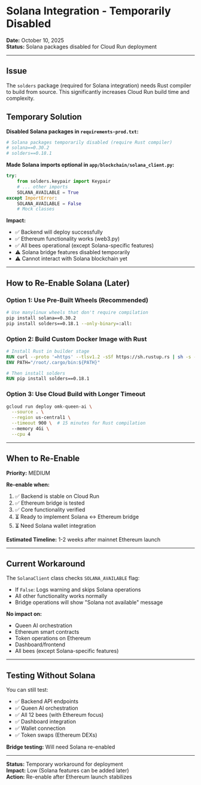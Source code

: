 # Solana Integration - Temporarily Disabled

**Date:** October 10, 2025  
**Status:** Solana packages disabled for Cloud Run deployment

---

## Issue

The `solders` package (required for Solana integration) needs Rust compiler to build from source. This significantly increases Cloud Run build time and complexity.

## Temporary Solution

**Disabled Solana packages in `requirements-prod.txt`:**
```python
# Solana packages temporarily disabled (require Rust compiler)
# solana==0.30.2
# solders==0.18.1
```

**Made Solana imports optional in `app/blockchain/solana_client.py`:**
```python
try:
    from solders.keypair import Keypair
    # ... other imports
    SOLANA_AVAILABLE = True
except ImportError:
    SOLANA_AVAILABLE = False
    # Mock classes
```

**Impact:**
- ✅ Backend will deploy successfully
- ✅ Ethereum functionality works (web3.py)
- ✅ All bees operational (except Solana-specific features)
- ⚠️ Solana bridge features disabled temporarily
- ⚠️ Cannot interact with Solana blockchain yet

---

## How to Re-Enable Solana (Later)

### Option 1: Use Pre-Built Wheels (Recommended)

```bash
# Use manylinux wheels that don't require compilation
pip install solana==0.30.2
pip install solders==0.18.1 --only-binary=:all:
```

### Option 2: Build Custom Docker Image with Rust

```dockerfile
# Install Rust in builder stage
RUN curl --proto '=https' --tlsv1.2 -sSf https://sh.rustup.rs | sh -s -- -y
ENV PATH="/root/.cargo/bin:${PATH}"

# Then install solders
RUN pip install solders==0.18.1
```

### Option 3: Use Cloud Build with Longer Timeout

```bash
gcloud run deploy omk-queen-ai \
  --source . \
  --region us-central1 \
  --timeout 900 \  # 15 minutes for Rust compilation
  --memory 4Gi \
  --cpu 4
```

---

## When to Re-Enable

**Priority:** MEDIUM

**Re-enable when:**
1. ✅ Backend is stable on Cloud Run
2. ✅ Ethereum bridge is tested
3. ✅ Core functionality verified
4. ⏳ Ready to implement Solana ↔ Ethereum bridge
5. ⏳ Need Solana wallet integration

**Estimated Timeline:** 1-2 weeks after mainnet Ethereum launch

---

## Current Workaround

The `SolanaClient` class checks `SOLANA_AVAILABLE` flag:
- If `False`: Logs warning and skips Solana operations
- All other functionality works normally
- Bridge operations will show "Solana not available" message

**No impact on:**
- Queen AI orchestration
- Ethereum smart contracts
- Token operations on Ethereum
- Dashboard/frontend
- All bees (except Solana-specific features)

---

## Testing Without Solana

You can still test:
- ✅ Backend API endpoints
- ✅ Queen AI orchestration  
- ✅ All 12 bees (with Ethereum focus)
- ✅ Dashboard integration
- ✅ Wallet connection
- ✅ Token swaps (Ethereum DEXs)

**Bridge testing:** Will need Solana re-enabled

---

**Status:** Temporary workaround for deployment  
**Impact:** Low (Solana features can be added later)  
**Action:** Re-enable after Ethereum launch stabilizes
